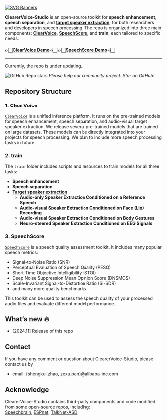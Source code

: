 [![SVG Banners](https://svg-banners.vercel.app/api?type=origin&text1=ClearerVoice-Studio&text2=%20A%20Speech%20Front-end%20Processing%20Toolkit&width=1000&height=210)](https://github.com/Akshay090/svg-banners)
    
<strong>ClearerVoice-Studio</strong> is an open-source toolkit for **speech enhancement**, **speech separation**, and <a href="https://github.com/modelscope/ClearerVoice-Studio/blob/main/train/target_speaker_extraction">**target speaker extraction**<a/>, for both researchers and developers in speech processing. The repo is organized into three main components: **[ClearVoice](https://github.com/modelscope/ClearerVoice-Studio/tree/main/clearvoice)**, <a href="https://github.com/modelscope/ClearerVoice-Studio/tree/main/speechscore">**SpeechScore**<a/>, and **train**, each tailored to specific needs.

#### 👉🏻[ClearVoice Demo](https://huggingface.co/spaces/alibabasglab/ClearVoice)👈🏻   👉🏻[SpeechScore Demo](https://huggingface.co/spaces/alibabasglab/SpeechScore)👈🏻
---
Currently, the repo is under updating...

![GitHub Repo stars](https://img.shields.io/github/stars/modelscope/ClearerVoice-Studio) *Please help our community project. Star on GitHub!*

## Repository Structure

### 1. **ClearVoice**  
[`ClearVoice`](https://github.com/modelscope/ClearerVoice-Studio/tree/main/clearvoice) is a unified inference platform. It runs on the pre-trained models for speech enhancement, speech separation, and audio-visual target speaker extraction. We release several pre-trained models that are trained on large datasets. These models can be directly integrated into your projects for speech processing. We plan to include more speech processing tasks in future.

### 2. **train**  
The `train` folder includes scripts and resources to train models for all three tasks:

- **Speech enhancement**
- **Speech separation**
- **[Target speaker extraction](train/target_speaker_extraction)**
  - **Audio-only Speaker Extraction Conditioned on a Reference Speech**
  - **Audio-visual Speaker Extraction Conditioned on Face (Lip) Recording**
  - **Audio-visual Speaker Extraction Conditioned on Body Gestures**
  - **Neuro-steered Speaker Extraction Conditioned on EEG Signals**

### 3. **SpeechScore**  
<a href="https://github.com/modelscope/ClearerVoice-Studio/tree/main/speechscore">`SpeechScore`<a/> is a speech quality assessment toolkit. It includes many popular speech metrics:

- Signal-to-Noise Ratio (SNR)
- Perceptual Evaluation of Speech Quality (PESQ)
- Short-Time Objective Intelligibility (STOI)
- Deep Noise Suppression Mean Opinion Score (DNSMOS)
- Scale-Invariant Signal-to-Distortion Ratio (SI-SDR)
- and many more quality benchmarks  

This toolkit can be used to assess the speech quality of your processed audio files and evaluate different model performance. 

## What‘s new :fire:
- [2024.11] Release of this repo
  
## Contact
If you have any comment or question about ClearerVoice-Studio, please contact us by
- email: {shengkui.zhao, zexu.pan}@alibaba-inc.com


## Acknowledge
ClearerVoice-Studio contains third-party components and code modified from some open-source repos, including: <br>
[Speechbrain](https://github.com/speechbrain/speechbrain), [ESPnet](https://github.com/espnet), [TalkNet-ASD
](https://github.com/TaoRuijie/TalkNet-ASD)
